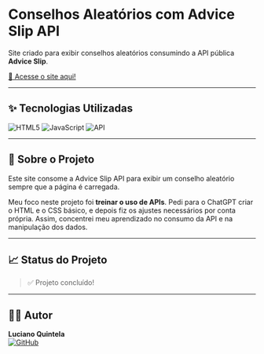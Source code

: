 # Conselhos Aleatórios com Advice Slip API

Site criado para exibir conselhos aleatórios consumindo a API pública **Advice Slip**.

[🔗 Acesse o site aqui!](#) <!-- Coloque aqui o link do seu site ou GitHub Pages, se tiver -->

---

## ✨ Tecnologias Utilizadas

![HTML5](https://img.shields.io/badge/HTML5-E34F26?style=for-the-badge&logo=html5&logoColor=white)
![JavaScript](https://img.shields.io/badge/JavaScript-F7DF1E?style=for-the-badge&logo=javascript&logoColor=black)
![API](https://img.shields.io/badge/API-AdviceSlip-4ABDAC?style=for-the-badge)

---

## 📜 Sobre o Projeto

Este site consome a Advice Slip API para exibir um conselho aleatório sempre que a página é carregada.

Meu foco neste projeto foi **treinar o uso de APIs**. Pedi para o ChatGPT criar o HTML e o CSS básico, e depois fiz os ajustes necessários por conta própria. Assim, concentrei meu aprendizado no consumo da API e na manipulação dos dados.

---

## 📈 Status do Projeto

> ✅ Projeto concluído!

---

<!--
## 📷 Preview Responsivo

<div align="center">
  <img src="assets/preview-desktop.png" alt="Preview Desktop" width="80%" />
  <br><br>
  <img src="assets/preview-mobile.png" alt="Preview Mobile" width="40%" />
</div>

> **Dica:** Ajuste os valores de `width` caso queira exibir as imagens um pouco maiores ou menores.
-->


## 👨‍💻 Autor

**Luciano Quintela**  
[![GitHub](https://img.shields.io/badge/GitHub-000?style=for-the-badge&logo=github&logoColor=white)](https://github.com/lucianoquintela)

